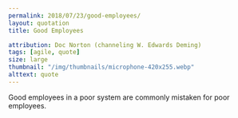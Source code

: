 ```yaml
---
permalink: 2018/07/23/good-employees/
layout: quotation
title: Good Employees

attribution: Doc Norton (channeling W. Edwards Deming)
tags: [agile, quote]
size: large
thumbnail: "/img/thumbnails/microphone-420x255.webp"
alttext: quote
---
```


Good employees in a poor system are commonly mistaken for poor employees.
